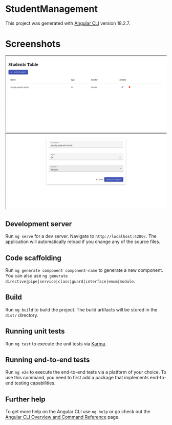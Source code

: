 # StudentManagement

This project was generated with [Angular CLI](https://github.com/angular/angular-cli) version 18.2.7.

# Screenshots
![](https://raw.githubusercontent.com/sanbiradi/manage-student/refs/heads/master/Screenshot%20from%202024-11-21%2012-25-42.png)
![](https://raw.githubusercontent.com/sanbiradi/manage-student/refs/heads/master/Screenshot%20from%202024-11-21%2012-25-51.png)

## Development server

Run `ng serve` for a dev server. Navigate to `http://localhost:4200/`. The application will automatically reload if you change any of the source files.

## Code scaffolding

Run `ng generate component component-name` to generate a new component. You can also use `ng generate directive|pipe|service|class|guard|interface|enum|module`.

## Build

Run `ng build` to build the project. The build artifacts will be stored in the `dist/` directory.

## Running unit tests

Run `ng test` to execute the unit tests via [Karma](https://karma-runner.github.io).

## Running end-to-end tests

Run `ng e2e` to execute the end-to-end tests via a platform of your choice. To use this command, you need to first add a package that implements end-to-end testing capabilities.

## Further help

To get more help on the Angular CLI use `ng help` or go check out the [Angular CLI Overview and Command Reference](https://angular.dev/tools/cli) page.
